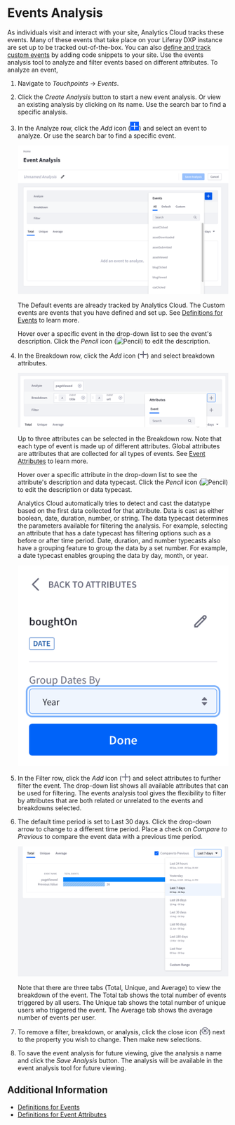# Events Analysis

As individuals visit and interact with your site, Analytics Cloud tracks these events. Many of these events that take place on your Liferay DXP instance are set up to be tracked out-of-the-box. You can also [define and track custom events](./tracking-events.md) by adding code snippets to your site. Use the events analysis tool to analyze and filter events based on different attributes. To analyze an event, 

1. Navigate to *Touchpoints* &rarr; *Events*. 

1. Click the *Create Analysis* button to start a new event analysis. Or view an existing analysis by clicking on its name. Use the search bar to find a specific analysis.

1. In the Analyze row, click the _Add_ icon (![Add](../../images/icon-add.png)) and select an event to analyze. Or use the search bar to find a specific event.

   ![Select an event to analyze.](./events-analysis/images/01.png)

   The Default events are already tracked by Analytics Cloud. The Custom events are events that you have defined and set up. See [Definitions for Events](../../workspace-data/definitions/definitions-for-events.md) to learn more.

   Hover over a specific event in the drop-down list to see the event's description. Click the _Pencil_ icon (![Pencil](../../images/icon-edit.png)) to edit the description.

1. In the Breakdown row, click the _Add_ icon (![Add](../../images/icon-plus.png)) and select breakdown attributes. 

    ![Select breakdowns for your event.](./events-analysis/images/02.png)

    Up to three attributes can be selected in the Breakdown row. Note that each type of event is made up of different attributes. Global attributes are attributes that are collected for all types of events. See [Event Attributes](../../workspace-data/definitions/definitions-for-event-attributes.md) to learn more.

    Hover over a specific attribute in the drop-down list to see the attribute's description and data typecast. Click the _Pencil_ icon (![Pencil](../../images/icon-edit.png)) to edit the description or data typecast.

    Analytics Cloud automatically tries to detect and cast the datatype based on the first data collected for that attribute. Data is cast as either boolean, date, duration, number, or string. The data typecast determines the parameters available for filtering the analysis. For example, selecting an attribute that has a date typecast has filtering options such as a before or after time period. Date, duration, and number typecasts also have a grouping feature to group the data by a set number. For example, a date typecast enables grouping the data by day, month, or year. 

    ![For date, duration, and number, select how to group the data.](./events-analysis/images/03.png)

1. In the Filter row, click the _Add_ icon (![Add](../../images/icon-plus.png)) and select attributes to further filter the event. The drop-down list shows all available attributes that can be used for filtering. The events analysis tool gives the flexibility to filter by attributes that are both related or unrelated to the events and breakdowns selected. 

1. The default time period is set to Last 30 days. Click the drop-down arrow to change to a different time period. Place a check on *Compare to Previous* to compare the event data with a previous time period.

    ![Select a different time period or compare to previous data.](./events-analysis/images/04.png)

    Note that there are three tabs (Total, Unique, and Average) to view the breakdown of the event. The Total tab shows the total number of events triggered by all users. The Unique tab shows the total number of unique users who triggered the event. The Average tab shows the average number of events per user.

1. To remove a filter, breakdown, or analysis, click the close icon (![Close](../../images/icon-close.png)) next to the property you wish to change. Then make new selections.

1. To save the event analysis for future viewing, give the analysis a name and click the *Save Analysis* button. The analysis will be available in the event analysis tool for future viewing.

## Additional Information

* [Definitions for Events](../../workspace-data/definitions/definitions-for-events.md)
* [Definitions for Event Attributes](../../workspace-data/definitions/definitions-for-event-attributes.md)
